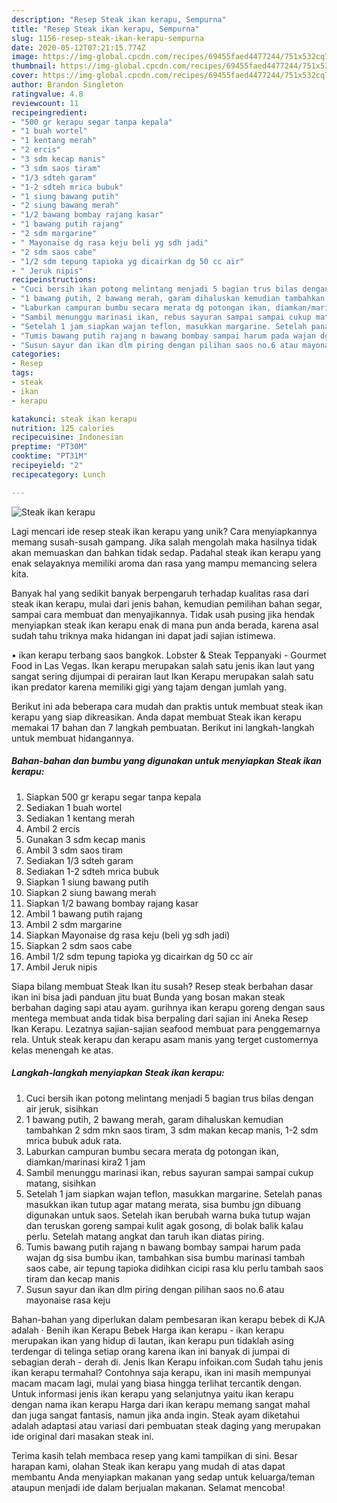 ```yaml
---
description: "Resep Steak ikan kerapu, Sempurna"
title: "Resep Steak ikan kerapu, Sempurna"
slug: 1156-resep-steak-ikan-kerapu-sempurna
date: 2020-05-12T07:21:15.774Z
image: https://img-global.cpcdn.com/recipes/69455faed4477244/751x532cq70/steak-ikan-kerapu-foto-resep-utama.jpg
thumbnail: https://img-global.cpcdn.com/recipes/69455faed4477244/751x532cq70/steak-ikan-kerapu-foto-resep-utama.jpg
cover: https://img-global.cpcdn.com/recipes/69455faed4477244/751x532cq70/steak-ikan-kerapu-foto-resep-utama.jpg
author: Brandon Singleton
ratingvalue: 4.8
reviewcount: 11
recipeingredient:
- "500 gr kerapu segar tanpa kepala"
- "1 buah wortel"
- "1 kentang merah"
- "2 ercis"
- "3 sdm kecap manis"
- "3 sdm saos tiram"
- "1/3 sdteh garam"
- "1-2 sdteh mrica bubuk"
- "1 siung bawang putih"
- "2 siung bawang merah"
- "1/2 bawang bombay rajang kasar"
- "1 bawang putih rajang"
- "2 sdm margarine"
- " Mayonaise dg rasa keju beli yg sdh jadi"
- "2 sdm saos cabe"
- "1/2 sdm tepung tapioka yg dicairkan dg 50 cc air"
- " Jeruk nipis"
recipeinstructions:
- "Cuci bersih ikan potong melintang menjadi 5 bagian trus bilas dengan air jeruk, sisihkan"
- "1 bawang putih, 2 bawang merah, garam dihaluskan kemudian tambahkan 2 sdm mkn saos tiram, 3 sdm makan kecap manis, 1-2 sdm mrica bubuk aduk rata."
- "Laburkan campuran bumbu secara merata dg potongan ikan, diamkan/marinasi kira2 1 jam"
- "Sambil menunggu marinasi ikan, rebus sayuran sampai sampai cukup matang, sisihkan"
- "Setelah 1 jam siapkan wajan teflon, masukkan margarine. Setelah panas masukkan ikan tutup agar matang merata, sisa bumbu jgn dibuang digunakan untuk saos. Setelah ikan berubah warna buka tutup wajan dan teruskan goreng sampai kulit agak gosong, di bolak balik kalau perlu. Setelah matang angkat dan taruh ikan diatas piring."
- "Tumis bawang putih rajang n bawang bombay sampai harum pada wajan dg sisa bumbu ikan, tambahkan sisa bumbu marinasi tambah saos cabe, air tepung tapioka didihkan cicipi rasa klu perlu tambah saos tiram dan kecap manis"
- "Susun sayur dan ikan dlm piring dengan pilihan saos no.6 atau mayonaise rasa keju"
categories:
- Resep
tags:
- steak
- ikan
- kerapu

katakunci: steak ikan kerapu 
nutrition: 125 calories
recipecuisine: Indonesian
preptime: "PT30M"
cooktime: "PT31M"
recipeyield: "2"
recipecategory: Lunch

---
```



![Steak ikan kerapu](https://img-global.cpcdn.com/recipes/69455faed4477244/751x532cq70/steak-ikan-kerapu-foto-resep-utama.jpg)

Lagi mencari ide resep steak ikan kerapu yang unik? Cara menyiapkannya memang susah-susah gampang. Jika salah mengolah maka hasilnya tidak akan memuaskan dan bahkan tidak sedap. Padahal steak ikan kerapu yang enak selayaknya memiliki aroma dan rasa yang mampu memancing selera kita.

Banyak hal yang sedikit banyak berpengaruh terhadap kualitas rasa dari steak ikan kerapu, mulai dari jenis bahan, kemudian pemilihan bahan segar, sampai cara membuat dan menyajikannya. Tidak usah pusing jika hendak menyiapkan steak ikan kerapu enak di mana pun anda berada, karena asal sudah tahu triknya maka hidangan ini dapat jadi sajian istimewa.

• ikan kerapu terbang saos bangkok. Lobster &amp; Steak Teppanyaki - Gourmet Food in Las Vegas. Ikan kerapu merupakan salah satu jenis ikan laut yang sangat sering dijumpai di perairan laut Ikan Kerapu merupakan salah satu ikan predator karena memiliki gigi yang tajam dengan jumlah yang.


Berikut ini ada beberapa cara mudah dan praktis untuk membuat steak ikan kerapu yang siap dikreasikan. Anda dapat membuat Steak ikan kerapu memakai 17 bahan dan 7 langkah pembuatan. Berikut ini langkah-langkah untuk membuat hidangannya.

<!--inarticleads1-->

##### Bahan-bahan dan bumbu yang digunakan untuk menyiapkan Steak ikan kerapu:

1. Siapkan 500 gr kerapu segar tanpa kepala
1. Sediakan 1 buah wortel
1. Sediakan 1 kentang merah
1. Ambil 2 ercis
1. Gunakan 3 sdm kecap manis
1. Ambil 3 sdm saos tiram
1. Sediakan 1/3 sdteh garam
1. Sediakan 1-2 sdteh mrica bubuk
1. Siapkan 1 siung bawang putih
1. Siapkan 2 siung bawang merah
1. Siapkan 1/2 bawang bombay rajang kasar
1. Ambil 1 bawang putih rajang
1. Ambil 2 sdm margarine
1. Siapkan  Mayonaise dg rasa keju (beli yg sdh jadi)
1. Siapkan 2 sdm saos cabe
1. Ambil 1/2 sdm tepung tapioka yg dicairkan dg 50 cc air
1. Ambil  Jeruk nipis


Siapa bilang membuat Steak Ikan itu susah? Resep steak berbahan dasar ikan ini bisa jadi panduan jitu buat Bunda yang bosan makan steak berbahan daging sapi atau ayam. gurihnya ikan kerapu goreng dengan saus mentega membuat anda tidak bisa berpaling dari sajian ini Aneka Resep Ikan Kerapu. Lezatnya sajian-sajian seafood membuat para penggemarnya rela. Untuk steak kerapu dan kerapu asam manis yang terget customernya kelas menengah ke atas. 

<!--inarticleads2-->

##### Langkah-langkah menyiapkan Steak ikan kerapu:

1. Cuci bersih ikan potong melintang menjadi 5 bagian trus bilas dengan air jeruk, sisihkan
1. 1 bawang putih, 2 bawang merah, garam dihaluskan kemudian tambahkan 2 sdm mkn saos tiram, 3 sdm makan kecap manis, 1-2 sdm mrica bubuk aduk rata.
1. Laburkan campuran bumbu secara merata dg potongan ikan, diamkan/marinasi kira2 1 jam
1. Sambil menunggu marinasi ikan, rebus sayuran sampai sampai cukup matang, sisihkan
1. Setelah 1 jam siapkan wajan teflon, masukkan margarine. Setelah panas masukkan ikan tutup agar matang merata, sisa bumbu jgn dibuang digunakan untuk saos. Setelah ikan berubah warna buka tutup wajan dan teruskan goreng sampai kulit agak gosong, di bolak balik kalau perlu. Setelah matang angkat dan taruh ikan diatas piring.
1. Tumis bawang putih rajang n bawang bombay sampai harum pada wajan dg sisa bumbu ikan, tambahkan sisa bumbu marinasi tambah saos cabe, air tepung tapioka didihkan cicipi rasa klu perlu tambah saos tiram dan kecap manis
1. Susun sayur dan ikan dlm piring dengan pilihan saos no.6 atau mayonaise rasa keju


Bahan-bahan yang diperlukan dalam pembesaran ikan kerapu bebek di KJA adalah · Benih ikan Kerapu Bebek Harga ikan kerapu - ikan kerapu merupakan ikan yang hidup di lautan, ikan kerapu pun tidaklah asing terdengar di telinga setiap orang karena ikan ini banyak di jumpai di sebagian derah - derah di. Jenis Ikan Kerapu infoikan.com Sudah tahu jenis ikan kerapu termahal? Contohnya saja kerapu, ikan ini masih mempunyai macam macam lagi, mulai yang biasa hingga terlihat tercantik dengan. Untuk informasi jenis ikan kerapu yang selanjutnya yaitu ikan kerapu dengan nama ikan kerapu Harga dari ikan kerapu memang sangat mahal dan juga sangat fantasis, namun jika anda ingin. Steak ayam diketahui adalah adaptasi atau variasi dari pembuatan steak daging yang merupakan ide original dari masakan steak ini. 

Terima kasih telah membaca resep yang kami tampilkan di sini. Besar harapan kami, olahan Steak ikan kerapu yang mudah di atas dapat membantu Anda menyiapkan makanan yang sedap untuk keluarga/teman ataupun menjadi ide dalam berjualan makanan. Selamat mencoba!
